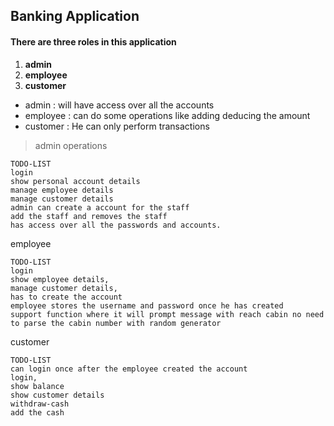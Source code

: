 ## Banking Application

#### There are three roles in this application

1) **admin**
2) **employee**
3) **customer**

- admin : will have access over all the accounts
- employee : can do some operations like adding deducing the amount
- customer : He can only perform transactions



> admin operations 
    
    TODO-LIST
    login
    show personal account details
    manage employee details
    manage customer details
    admin can create a account for the staff
    add the staff and removes the staff
    has access over all the passwords and accounts.


employee 

    TODO-LIST
    login
    show employee details,
    manage customer details,
    has to create the account
    employee stores the username and password once he has created 
    support function where it will prompt message with reach cabin no need to parse the cabin number with random generator

customer 

    TODO-LIST
    can login once after the employee created the account
    login,
    show balance
    show customer details
    withdraw-cash
    add the cash


